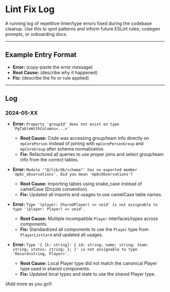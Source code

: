 # Lint Fix Log

A running log of repetitive linter/type errors fixed during the codebase cleanup. Use this to spot patterns and inform future ESLint rules, codegen prompts, or onboarding docs.

---

## Example Entry Format
- **Error:** (copy-paste the error message)
- **Root Cause:** (describe why it happened)
- **Fix:** (describe the fix or rule applied)

---

## Log

### 2024-05-XX

- **Error:** `Property 'groupId' does not exist on type 'PgTableWithColumns<...>'`
  - **Root Cause:** Code was accessing group/team info directly on `mpCorePerson` instead of joining with `mpCorePersonGroup` and `mpCoreGroup` after schema normalization.
  - **Fix:** Refactored all queries to use proper joins and select group/team info from the correct tables.

- **Error:** `Module '"@/lib/db/schema"' has no exported member 'mpbc_observations'. Did you mean 'mpbcObservations'?`
  - **Root Cause:** Importing tables using snake_case instead of camelCase (Drizzle convention).
  - **Fix:** Updated all imports and usages to use camelCase table names.

- **Error:** `Type '(player: SharedPlayer) => void' is not assignable to type '(player: Player) => void'.`
  - **Root Cause:** Multiple incompatible `Player` interfaces/types across components.
  - **Fix:** Standardized all components to use the `Player` type from `PlayerListCard` and updated all usages.

- **Error:** `Type '{ [k: string]: { id: string; name: string; team: string; status: string; }; }' is not assignable to type 'Record<string, Player>'.`
  - **Root Cause:** Local Player type did not match the canonical Player type used in shared components.
  - **Fix:** Updated local types and state to use the shared Player type.

(Add more as you go!) 